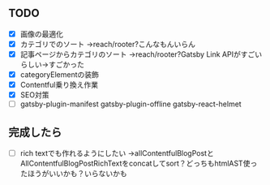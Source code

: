 ## TODO
- [x] 画像の最適化
- [x] カテゴリでのソート →reach/rooter?こんなもんいらん
- [x] 記事ページからカテゴリのソート →reach/rooter?Gatsby Link APIがすごいらしい→すごかった
- [x] categoryElementの装飾
- [x] Contentful乗り換え作業
- [x] SEO対策
- [ ] gatsby-plugin-manifest gatsby-plugin-offline gatsby-react-helmet
## 完成したら
- [ ] rich textでも作れるようにしたい →allContentfulBlogPostとAllContentfulBlogPostRichTextをconcatしてsort？どっちもhtmlAST使ったほうがいいかも？いらないかも